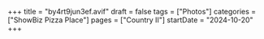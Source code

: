 +++
title = "by4rt9jun3ef.avif"
draft = false
tags = ["Photos"]
categories = ["ShowBiz Pizza Place"]
pages = ["Country II"]
startDate = "2024-10-20"
+++
